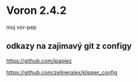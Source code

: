 # Voron 2.4.2
moj vor-pep

## odkazy na zajimavý git z configy
https://github.com/jpapiez

https://github.com/zellneralex/klipper_config


